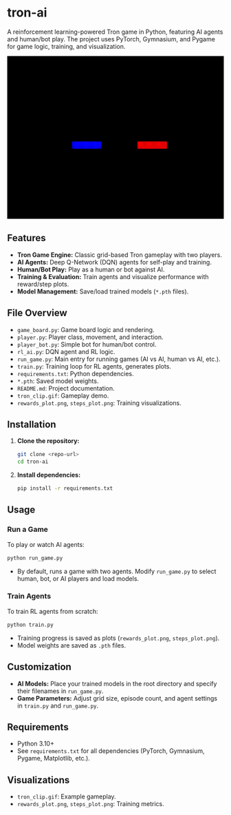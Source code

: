 
# tron-ai

A reinforcement learning-powered Tron game in Python, featuring AI agents and human/bot play. The project uses PyTorch, Gymnasium, and Pygame for game logic, training, and visualization.

![Tron demo](tron_clip.gif)

## Features

- **Tron Game Engine:** Classic grid-based Tron gameplay with two players.
- **AI Agents:** Deep Q-Network (DQN) agents for self-play and training.
- **Human/Bot Play:** Play as a human or bot against AI.
- **Training & Evaluation:** Train agents and visualize performance with reward/step plots.
- **Model Management:** Save/load trained models (`*.pth` files).

## File Overview

- `game_board.py`: Game board logic and rendering.
- `player.py`: Player class, movement, and interaction.
- `player_bot.py`: Simple bot for human/bot control.
- `rl_ai.py`: DQN agent and RL logic.
- `run_game.py`: Main entry for running games (AI vs AI, human vs AI, etc.).
- `train.py`: Training loop for RL agents, generates plots.
- `requirements.txt`: Python dependencies.
- `*.pth`: Saved model weights.
- `README.md`: Project documentation.
- `tron_clip.gif`: Gameplay demo.
- `rewards_plot.png`, `steps_plot.png`: Training visualizations.

## Installation

1. **Clone the repository:**
	```bash
	git clone <repo-url>
	cd tron-ai
	```

2. **Install dependencies:**
	```bash
	pip install -r requirements.txt
	```

## Usage

### Run a Game

To play or watch AI agents:
```bash
python run_game.py
```
- By default, runs a game with two agents. Modify `run_game.py` to select human, bot, or AI players and load models.

### Train Agents

To train RL agents from scratch:
```bash
python train.py
```
- Training progress is saved as plots (`rewards_plot.png`, `steps_plot.png`).
- Model weights are saved as `.pth` files.

## Customization

- **AI Models:** Place your trained models in the root directory and specify their filenames in `run_game.py`.
- **Game Parameters:** Adjust grid size, episode count, and agent settings in `train.py` and `run_game.py`.

## Requirements

- Python 3.10+
- See `requirements.txt` for all dependencies (PyTorch, Gymnasium, Pygame, Matplotlib, etc.).

## Visualizations

- `tron_clip.gif`: Example gameplay.
- `rewards_plot.png`, `steps_plot.png`: Training metrics.

